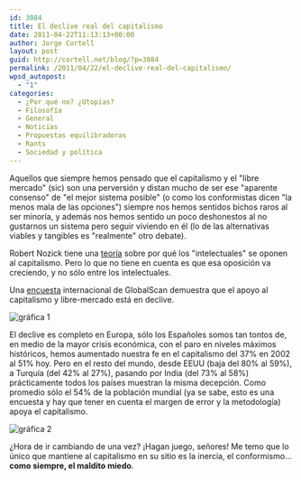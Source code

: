 ```yaml
---
id: 3084
title: El declive real del capitalismo
date: 2011-04-22T11:13:13+00:00
author: Jorge Cortell
layout: post
guid: http://cortell.net/blog/?p=3084
permalink: /2011/04/22/el-declive-real-del-capitalismo/
wpsd_autopost:
  - "1"
categories:
  - ¿Por qué no? ¿Utopías?
  - Filosofí­a
  - General
  - Noticias
  - Propuestas equilibradoras
  - Rants
  - Sociedad y polí­tica
---
```

Aquellos que siempre hemos pensado que el capitalismo y el "libre mercado" (sic) son una perversión y distan mucho de ser ese "aparente consenso" de "el mejor sistema posible" (o como los conformistas dicen "la menos mala de las opciones") siempre nos hemos sentidos bichos raros al ser minoría, y además nos hemos sentido un poco deshonestos al no gustarnos un sistema pero seguir viviendo en él (lo de las alternativas viables y tangibles es "realmente" otro debate).

Robert Nozick tiene una [teoría](http://www.cato.org/pubs/policy_report/cpr-20n1-1.html) sobre por qué los "intelectuales" se oponen al capitalismo. Pero lo que no tiene en cuenta es que esa oposición va creciendo, y no sólo entre los intelectuales.

Una [encuesta](http://www.globescan.com/news_archives/radar10w2_free_market/) internacional de GlobalScan demuestra que el apoyo al capitalismo y libre-mercado está en declive.

<img class="aligncenter" src="http://www.globescan.com/news_archives/radar10w2_free_market/images/custom/R10W2_2Abt_us_china.gif" alt="gráfica 1" />

El declive es completo en Europa, sólo los Españoles somos tan tontos de, en medio de la mayor crisis económica, con el paro en niveles máximos históricos, hemos aumentado nuestra fe en el capitalismo del 37% en 2002 al 51% hoy. Pero en el resto del mundo, desde EEUU (baja del 80% al 59%), a Turquía (del 42% al 27%), pasando por India (del 73% al 58%) prácticamente todos los países muestran la misma decepción. Como promedio sólo el 54% de la población mundial (ya se sabe, esto es una encuesta y hay que tener en cuenta el margen de error y la metodología) apoya el capitalismo.

<img class="aligncenter" src="http://www.globescan.com/news_archives/radar10w2_free_market/images/custom/GSR10w2_2Abt_long.gif" alt="gráfica 2" />

¿Hora de ir cambiando de una vez? ¡Hagan juego, señores! Me temo que lo único que mantiene al capitalismo en su sitio es la inercia, el conformismo... **como siempre, el maldito miedo**.